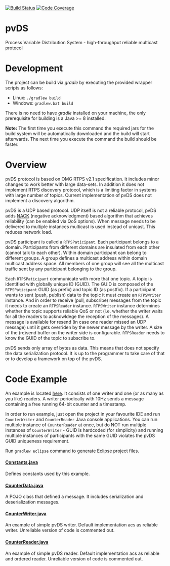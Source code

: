 [![Build Status](https://travis-ci.org/msekoranja/pvDS.svg?branch=master)](https://travis-ci.org/msekoranja/pvDS)
[![Code Coverage](https://img.shields.io/codecov/c/github/msekoranja/pvDS/coverity_scan.svg)](https://codecov.io/github/msekoranja/pvDS?branch=master)

# pvDS
Process Variable Distribution System - high-throughput reliable multicast protocol

# Development
The project can be build via *gradle* by executing the provided wrapper scripts as follows:
 * Linux: `./gradlew build`
 * Windows: `gradlew.bat build`

There is no need to have *gradle* installed on your machine, the only prerequisite for building is a Java >= 8 installed.

__Note:__ The first time you execute this command the required jars for the build system will be automatically downloaded and the build will start afterwards. The next time you execute the command the build should be faster.

# Overview

pvDS protocol is based on OMG RTPS v2.1 specification. It includes minor changes to work better with large data-sets.
In addition it does not implement RTPS discovery protocol, which is a limiting factor in systems with large number of topics.
Current implementation of pvDS does not implement a discovery algorithm.

pvDS is a UDP based protocol. UDP itself is not a reliable protocol, pvDS adds [NACK](https://en.wikipedia.org/wiki/NAK_(protocol_message)) (negative acknowledgment) based algorithm that achieves reliability (can be enabled via QoS options). When message needs to be delivered to multiple instances multicast is used instead of unicast. This reduces network load.

pvDS participant is called a `RTPSPaticipant`. Each participant belongs to a domain. Participants from different domains are insulated from each other (cannot talk to each other). Within domain participant can belong to different groups. A group defines a multicast address within domain multicast address space. All members of one group will see all the multicast traffic sent by any participant belonging to the group. 

Each `RTPSPaticipant` communicate with more that one topic. A topic is identified with globally unique ID (GUID). The GUID is composed of the `RTPSPaticipant` GUID (as prefix) and topic ID (as postfix). If a participant wants to sent (push, publish) data to the topic it must create an `RTPSWriter` instance. And in order to receive (pull, subscribe) messages from the topic it needs to create an  `RTPSReader` instance. `RTPSWriter` instance determines whether the topic supports reliable QoS or not (i.e. whether the writer waits for all the readers to acknowldege the reception of the messages). A message is available for resend (in case one reader missed an UDP message) until it gets overriden by the newer message by the writer. A size of the (re)send buffer on the writer side is configurable. `RTPSReader` needs to know the GUID of the topic to subscribe to.

pvDS sends only array of bytes as data. This means that does not specify the data serialization protocol. It is up to the programmer to take care of that or to develop a framework on top of the pvDS.

# Code Example

An example is located [here](../master/test/java/org/epics/pvds/test/example/counter). It consists of one writer and one (or as many as you like) readers. A writer periodically with 10Hz sends a message containing a free running 64-bit counter and a timestamp.

In order to run example, just open the project in your favourite IDE and run `CounterWriter` and `CounterReader` Java console applications. You can run multiple instance of `CounterReader` at once, but do NOT run multiple instances of `CounterWriter` - GUID is hardcoded (for simplicity) and running multiple instances of participants with the same GUID violates the pvDS GUID uniqueness requirement.

Run `gradlew eclipse` command to generate Eclipse project files.

#### [Constants.java](..//master/test/java/org/epics/pvds/test/example/counter/Constants.java)

Defines constants used by this example. 

#### [CounterData.java](../master/test/java/org/epics/pvds/test/example/counter/CounterData.java)

A POJO class that defined a message. It includes serialization and deserialization messages.

#### [CounterWriter.java](../master/test/java/org/epics/pvds/test/example/counter/CounterWriter.java)

An example of simple pvDS writer. Default implementation acs as reliable writer. Unreliable version of code is commented out.

#### [CounterReader.java](../master/test/java/org/epics/pvds/test/example/counter/CounterReader.java)

An example of simple pvDS reader. Default implementation acs as reliable and ordered reader. Unreliable version of code is commented out.
